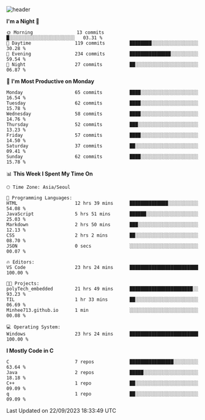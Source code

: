 
![header](https://capsule-render.vercel.app/api?type=slice&color=323C73&height=100&section=header&text=Hi!%20I'm%20Min-hee&fontSize=90&animation=twinkling&fontColor=D5C2EE)


<!--START_SECTION:waka-->
**I'm a Night 🦉** 

```text
🌞 Morning                13 commits          █░░░░░░░░░░░░░░░░░░░░░░░░   03.31 % 
🌆 Daytime                119 commits         ████████░░░░░░░░░░░░░░░░░   30.28 % 
🌃 Evening                234 commits         ███████████████░░░░░░░░░░   59.54 % 
🌙 Night                  27 commits          ██░░░░░░░░░░░░░░░░░░░░░░░   06.87 % 
```
📅 **I'm Most Productive on Monday** 

```text
Monday                   65 commits          ████░░░░░░░░░░░░░░░░░░░░░   16.54 % 
Tuesday                  62 commits          ████░░░░░░░░░░░░░░░░░░░░░   15.78 % 
Wednesday                58 commits          ████░░░░░░░░░░░░░░░░░░░░░   14.76 % 
Thursday                 52 commits          ███░░░░░░░░░░░░░░░░░░░░░░   13.23 % 
Friday                   57 commits          ████░░░░░░░░░░░░░░░░░░░░░   14.50 % 
Saturday                 37 commits          ██░░░░░░░░░░░░░░░░░░░░░░░   09.41 % 
Sunday                   62 commits          ████░░░░░░░░░░░░░░░░░░░░░   15.78 % 
```


📊 **This Week I Spent My Time On** 

```text
🕑︎ Time Zone: Asia/Seoul

💬 Programming Languages: 
HTML                     12 hrs 39 mins      ██████████████░░░░░░░░░░░   54.08 % 
JavaScript               5 hrs 51 mins       ██████░░░░░░░░░░░░░░░░░░░   25.03 % 
Markdown                 2 hrs 50 mins       ███░░░░░░░░░░░░░░░░░░░░░░   12.13 % 
CSS                      2 hrs 2 mins        ██░░░░░░░░░░░░░░░░░░░░░░░   08.70 % 
JSON                     0 secs              ░░░░░░░░░░░░░░░░░░░░░░░░░   00.07 % 

🔥 Editors: 
VS Code                  23 hrs 24 mins      █████████████████████████   100.00 % 

🐱‍💻 Projects: 
polyTech_embedded        21 hrs 49 mins      ███████████████████████░░   93.23 % 
TIL                      1 hr 33 mins        ██░░░░░░░░░░░░░░░░░░░░░░░   06.69 % 
Minhee713.github.io      1 min               ░░░░░░░░░░░░░░░░░░░░░░░░░   00.08 % 

💻 Operating System: 
Windows                  23 hrs 24 mins      █████████████████████████   100.00 % 
```

**I Mostly Code in C** 

```text
C                        7 repos             ████████████████░░░░░░░░░   63.64 % 
Java                     2 repos             █████░░░░░░░░░░░░░░░░░░░░   18.18 % 
C++                      1 repo              ██░░░░░░░░░░░░░░░░░░░░░░░   09.09 % 
q                        1 repo              ██░░░░░░░░░░░░░░░░░░░░░░░   09.09 % 
```




 Last Updated on 22/09/2023 18:33:49 UTC
<!--END_SECTION:waka-->










<!-- 깃허브 프로필 스탯 오류 https://80000coding.oopy.io/c4235590-9033-49b3-943c-f8b6c1bfbc36 --!>

 <!--
**Minhee713/Minhee713** is a ✨ _special_ ✨ repository because its `README.md` (this file) appears on your GitHub profile.

Here are some ideas to get you started:

- 🔭 I’m currently working on ...
- 🌱 I’m currently learning ...
- 👯 I’m looking to collaborate on ...
- 🤔 I’m looking for help with ...
- 💬 Ask me about ...
- 📫 How to reach me: ...
- 😄 Pronouns: ...
- ⚡ Fun fact: ...
-->
